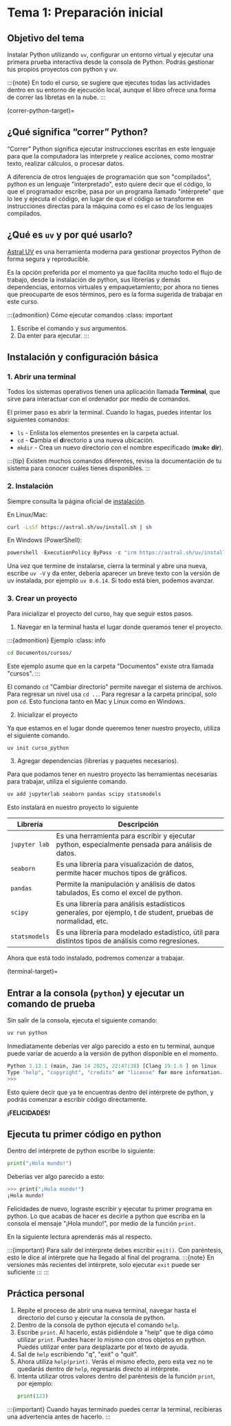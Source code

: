 # Tema 1: Preparación inicial

## Objetivo del tema
Instalar Python utilizando `uv`, configurar un entorno virtual y ejecutar una primera prueba interactiva desde la consola de Python. Podrás gestionar tus propios proyectos con python y uv. 

:::{note}
En todo el curso, se sugiere que ejecutes todas las actividades dentro en su entorno de ejecución local, aunque el libro ofrece una forma de correr las libretas en la nube.
:::

(correr-python-target)=
## ¿Qué significa “correr” Python?

“Correr” Python significa ejecutar instrucciones escritas en este lenguaje para que la computadora las interprete y realice acciones, como mostrar texto, realizar cálculos, o procesar datos.

A diferencia de otros lenguajes de programación que son "compilados", python es un lenguaje "interpretado", esto quiere decir que el código, lo que el programador escribe, pasa por un programa llamado "intérprete" que lo lee y ejecuta el código, en lugar de que el código se transforme en instrucciones directas para la máquina como es el caso de los lenguajes compilados.


## ¿Qué es `uv` y por qué usarlo?

[Astral UV](https://docs.astral.sh/uv/) es una herramienta moderna para gestionar proyectos Python de forma segura y reproducible.

Es la opción preferida por el momento ya que facilita mucho todo el flujo de trabajo, desde la instalación de python, sus librerías y demás dependencias, entornos virtuales y empaquetamiento; por ahora no tienes que preocuparte de esos términos, pero es la forma sugerida de trabajar en este curso.


:::{admonition} Cómo ejecutar comandos
:class: important
1. Escribe el comando y sus argumentos.
2. Da enter para ejecutar.
:::

## Instalación y configuración básica

### 1. Abrir una terminal

Todos los sistemas operativos tienen una aplicación llamada **Terminal**, que sirve para interactuar con el ordenador por medio de comandos.

El primer paso es abrir la terminal. Cuando lo hagas, puedes intentar los siguientes comandos:

- `ls` - Enlista los elementos presentes en la carpeta actual.
- `cd` - **C**ambia el **d**irectorio a una nueva ubicación.
- `mkdir` - Crea un nuevo directorio con el nombre especificado (**m**a**k**e **dir**).

:::{tip}
Existen muchos comandos diferentes, revisa la documentación de tu sistema para conocer cuáles tienes disponibles.
:::

### 2. Instalación

Siempre consulta la página oficial de [instalación](https://docs.astral.sh/uv/getting-started/installation/).

En Linux/Mac:

```bash
curl -LsSf https://astral.sh/uv/install.sh | sh
```

En Windows (PowerShell):

```powershell
powershell -ExecutionPolicy ByPass -c "irm https://astral.sh/uv/install.ps1 | iex"
```

Una vez que termine de instalarse, cierra la terminal y abre una nueva, escribe `uv -V` y da enter, debería aparecer un breve texto con la versión de uv instalada, por ejemplo `uv 0.6.14`. Si todo está bien, podemos avanzar.

### 3. Crear un proyecto

Para inicializar el proyecto del curso, hay que seguir estos pasos.

1. Navegar en la terminal hasta el lugar donde queramos tener el proyecto.


:::{admonition} Ejemplo
:class: info
```bash 
cd Documentos/cursos/
```
Este ejemplo asume que en la carpeta "Documentos" existe otra llamada "cursos".
:::

El comando `cd` "Cambiar directorio" permite navegar el sistema de archivos. Para regresar un nivel usa `cd ..`. Para regresar a la carpeta principal, solo pon `cd`.
Esto funciona tanto en Mac y Linux como en Windows. 

2. Inicializar el proyecto

Ya que estamos en el lugar donde queremos tener nuestro proyecto, utiliza el siguiente comando.

```bash
uv init curso_python
```

3. Agregar dependencias (librerías y paquetes necesarios).

Para que podamos tener en nuestro proyecto las herramientas necesarias para trabajar, utiliza el siguiente comando.

```bash
uv add jupyterlab seaborn pandas scipy statsmodels
```

Esto instalará en nuestro proyecto lo siguiente

|Librería|Descripción|
|--------|-----------|
|`jupyter lab`| Es una herramienta para escribir y ejecutar python, especialmente pensada para análisis de datos.|
|`seaborn`| Es una librería para visualización de datos, permite hacer muchos tipos de gráficos.|
|`pandas`| Permite la manipulación y análisis de datos tabulados, Es como el excel de python.|
|`scipy`| Es una librería para análisis estadísticos generales, por ejemplo, t de student, pruebas de normalidad, etc.|
|`statsmodels`| Es una librería para modelado estadístico, útil para distintos tipos de análisis como regresiones.|

Ahora que está todo instalado, podremos comenzar a trabajar.

(terminal-target)=

## Entrar a la consola (`python`) y ejecutar un comando de prueba

Sin salir de la consola, ejecuta el siguiente comando:

```bash
uv run python
```

Inmediatamente deberías ver algo parecido a esto en tu terminal, aunque puede variar de acuerdo a la versión de python disponible en el momento.

```python
Python 3.13.1 (main, Jan 14 2025, 22:47:38) [Clang 19.1.6 ] on linux
Type "help", "copyright", "credits" or "license" for more information.
>>> 

```
Esto quiere decir que ya te encuentras dentro del intérprete de python, y podrás comenzar a escribir código directamente.

**¡FELICIDADES!**

## Ejecuta tu primer código en python

Dentro del intérprete de python escribe lo siguiente:

```python
print("¡Hola mundo!")
```

Deberías ver algo parecido a esto:

```bash
>>> print("¡Hola mundo!")
¡Hola mundo!
```

Felicidades de nuevo, lograste escribir y ejecutar tu primer programa en python.
Lo que acabas de hacer es decirle a python que escriba en la consola el mensaje "¡Hola mundo!", por medio de la función `print`.

En la siguiente lectura aprenderás más al respecto.

:::{important}
Para salir del intérprete debes escribir `exit()`. Con paréntesis, esto le dice al intérprete que ha llegado al final del programa.
:::{note}
En versiones más recientes del intérprete, solo ejecutar `exit` puede ser suficiente
:::
:::

## Práctica personal

1. Repite el proceso de abrir una nueva terminal, navegar hasta el directorio del curso y ejecutar la consola de python.
2. Dentro de la consola de python ejecuta el comando `help`.
3. Escribe `print`. Al hacerlo, estás pidiéndole a "help" que te diga cómo utilizar `print`. Puedes hacer lo mismo con otros objetos en python. Puedes utilizar enter para desplazarte por el texto de ayuda.
4. Sal de `help` escribiendo "q", "exit" o "quit".
5. Ahora utiliza `help(print)`. Verás el mismo efecto, pero esta vez no te quedarás dentro de `help`, regresarás directo al intérprete.
6. Intenta utilizar otros valores dentro del paréntesis de la función `print`, por ejemplo:
   ```python
   print(123)
   ```
:::{important}
Cuando hayas terminado puedes cerrar la terminal, recibieras una advertencia antes de hacerlo.
:::